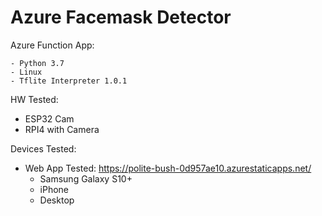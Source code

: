 # Azure Facemask Detector
 
Azure Function App:

    - Python 3.7
    - Linux
    - Tflite Interpreter 1.0.1

HW Tested: 

  - ESP32 Cam
  - RPI4 with Camera
  
Devices Tested:

  - Web App Tested: https://polite-bush-0d957ae10.azurestaticapps.net/
    - Samsung Galaxy S10+
    - iPhone
    - Desktop
